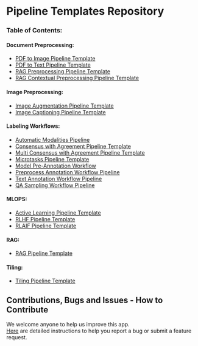 # Pipeline Templates Repository

### Table of Contents:

#### Document Preprocessing:
- [PDF to Image Pipeline Template](document_preprocessing/pdf/pdf_to_image/README.md)
- [PDF to Text Pipeline Template](document_preprocessing/pdf/pdf_to_text/README.md)
- [RAG Preprocessing Pipeline Template](document_preprocessing/preprocessing_for_rag/README.md)
- [RAG Contextual Preprocessing Pipeline Template](document_preprocessing/contextual_preprocessing_for_rag/README.md)

#### Image Preprocessing:
- [Image Augmentation Pipeline Template](image_preprocessing/image_augmentation/README.md)
- [Image Captioning Pipeline Template](image_preprocessing/image_captioning_pipeline/README.md)

#### Labeling Workflows:
- [Automatic Modalities Pipeline](labeling_workflow/automatic_modalities_pipeline/README.md)
- [Consensus with Agreement Pipeline Template](labeling_workflow/consensus_with_agreement/README.md)
- [Multi Consensus with Agreement Pipeline Template](labeling_workflow/multiconsensus_with_agreement/README.md)
- [Microtasks Pipeline Template](labeling_workflow/microtasks_pipeline/README.md)
- [Model Pre-Annotation Workflow](labeling_workflow/model_pre_annotation_workflow/README.md)
- [Preprocess Annotation Workflow Pipeline](labeling_workflow/preprocess_annotation_workflow/README.md)
- [Text Annotation Workflow Pipeline](labeling_workflow/text_annotation_workflow/README.md)
- [QA Sampling Workflow Pipeline](labeling_workflow/qa_sampling_workflow/README.md)

#### MLOPS:
- [Active Learning Pipeline Template](mlops/active_learning/README.md)
- [RLHF Pipeline Template](mlops/rlhf/README.md)
- [RLAIF Pipeline Template](mlops/rlaif/README.md)

#### RAG:
- [RAG Pipeline Template](rag/README.md)

#### Tiling:
- [Tiling Pipeline Template](tiling/README.md)

## Contributions, Bugs and Issues - How to Contribute

We welcome anyone to help us improve this app.  
[Here](CONTRIBUTING.md) are detailed instructions to help you report a bug or submit a feature request.
